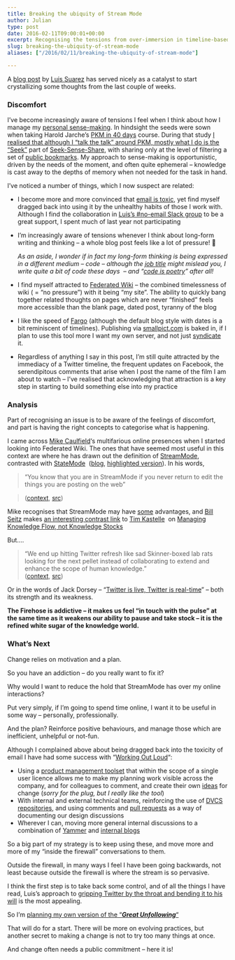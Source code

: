 ```yaml
---
title: Breaking the ubiquity of Stream Mode
author: Julian
type: post
date: 2016-02-11T09:00:01+00:00
excerpt: Recognising the tensions from over-immersion in timeline-based media, and taking some positive steps to improve sense-making....
slug: breaking-the-ubiquity-of-stream-mode 
aliases: ["/2016/02/11/breaking-the-ubiquity-of-stream-mode"]

---
```

A <a href="https://www.elsua.net/2015/10/20/10th-year-blogiversary-the-unfinished-journey-of-blogging-and-why-it-matters/" target="_blank">blog post</a> by [Luis Suarez][1] has served nicely as a catalyst to start crystallizing some thoughts from the last couple of weeks.

### Discomfort

I&#8217;ve become increasingly aware of tensions I feel when I think about how I manage my [personal sense-making][2]. In hindsight the seeds were sown when taking Harold Jarche&#8217;s [PKM in 40 days][3] course. During that study [I realised that although I &#8220;talk the talk&#8221; around PKM, mostly what I do is the &#8220;Seek&#8221;][4] part of [Seek-Sense-Share][5], with sharing only at the level of filtering a set of [public bookmarks][6]. My approach to sense-making is opportunistic, driven by the needs of the moment, and often quite ephemeral &#8211; knowledge is cast away to the depths of memory when not needed for the task in hand.

I&#8217;ve noticed a number of things, which I now suspect are related:

  * I become more and more convinced that [email is toxic][7], yet find myself dragged back into using it by the unhealthy habits of those I work with. Although I find the collaboration in [Luis&#8217;s #no-email Slack group][8] to be a great support, I spent much of last year not participating
  * I&#8217;m increasingly aware of tensions whenever I think about long-form writing and thinking &#8211; a whole blog post feels like a lot of pressure! 🙂
  
    _As an aside, I wonder if in fact my long-form thinking is being expressed in a different medium &#8211; code &#8211; although the <a href="https://www.linkedin.com/in/julianelve" target="_blank">job title</a> might mislead you, I write quite a bit of code these days  &#8211; and &#8220;[code is poetry][9]&#8221; after all!_
  * I find myself attracted to <a href="https://www.synesthesia.co.uk/2016/02/02/federated-wiki/" target="_blank">Federated Wiki</a> &#8211; the combined timelessness of wiki ( = &#8220;no pressure&#8221;) with it being &#8220;my site&#8221;. The ability to quickly bang together related thoughts on pages which are never &#8220;finished&#8221; feels more accessible than the blank page, dated post, tyranny of the blog
  * I like the speed of <a href="https://fargo.io/" target="_blank">Fargo</a> (although the default blog style with dates is a bit reminiscent of timelines). Publishing via <a href="https://synesthesiaworknotes.smallpict.com/" target="_blank">smallpict.com</a> is baked in, if I plan to use this tool more I want my own server, and not just <a href="https://www.synesthesia.co.uk/worknotes/" target="_blank">syndicate</a> it.
  * Regardless of anything I say in this post, I&#8217;m still quite attracted by the immediacy of a Twitter timeline, the frequent updates on Facebook, the serendipitous comments that arise when I post the name of the film I am about to watch &#8211; I&#8217;ve realised that acknowledging that attraction is a key step in starting to build something else into my practice

### Analysis

Part of recognising an issue is to be aware of the feelings of discomfort, and part is having the right concepts to categorise what is happening.

I came across [Mike Caulfield][10]&#8216;s multifarious online presences when I started looking into Federated Wiki. The ones that have seemed most useful in this context are where he has drawn out the definition of [StreamMode][11], contrasted with [StateMode][12]  ([blog][13], [highlighted version][14]). In his words,

> &#8220;You know that you are in StreamMode if you never return to edit the things you are posting on the web&#8221;
  
> (<a href="https://diigo.com/08cquk" target="_blank">context</a>, <a href="https://hapgood.us/2014/10/14/what-iterative-writing-looks-like-and-why-its-important/" target="_blank">src</a>)

Mike recognises that StreamMode may have <span style="text-decoration: underline;">some</span> advantages, and <a href="https://webseitz.fluxent.com/wiki/BillSeitz" target="_blank">Bill Seitz</a> makes <a href="https://webseitz.fluxent.com/wiki/StreamMode" target="_blank">an interesting contrast link</a> to <a href="https://timkastelle.org/theblog/" target="_blank">Tim Kastelle</a>  on <a href="https://timkastelle.org/blog/2010/06/manage-knowledge-flow-not-knowledge-stocks-for-innovation-success/" target="_blank">Managing Knowledge Flow, not Knowledge Stocks</a>

But&#8230;.

<blockquote cite="https://hapgood.us/2014/10/14/what-iterative-writing-looks-like-and-why-its-important/">
  <p>
    &#8220;We end up hitting Twitter refresh like sad Skinner-boxed lab rats looking for the next pellet instead of collaborating to extend and enhance the scope of human knowledge.&#8221;<br /> (<a href="https://www.diigo.com/annotated/8b252682d99b01f74538d86013bf7847?annId=5dfacd98d217496a49282d0ee172170e">context</a>, <a href="https://hapgood.us/2014/10/14/what-iterative-writing-looks-like-and-why-its-important/" target="_blank">src</a>)
  </p>
</blockquote>

Or in the words of Jack Dorsey &#8211; &#8220;<a href="https://twitter.com/jack/status/696081671293001728" target="_blank">Twitter is live, Twitter is real-time</a>&#8221; &#8211; both its strength and its weakness.

**The Firehose is addictive &#8211; it makes us feel “in touch with the pulse” at the same time as it weakens our ability to pause and take stock &#8211; it is the refined white sugar of the knowledge world.**

### What&#8217;s Next

Change relies on motivation and a plan.

So you have an addiction &#8211; do you really want to fix it?

Why would I want to reduce the hold that StreamMode has over my online interactions?

Put very simply, if I&#8217;m going to spend time online, I want it to be useful in some way &#8211; personally, professionally.

And the plan? Reinforce positive behaviours, and manage those which are inefficient, unhelpful or not-fun.

Although I complained above about being dragged back into the toxicity of email I have had some success with &#8220;<a href="https://johnstepper.com/2014/01/04/the-5-elements-of-working-out-loud/" target="_blank">Working Out Loud</a>&#8220;:

  * Using a <a href="https://www.aha.io/" target="_blank">product management toolset</a> that within the scope of a single user licence allows me to make my planning work visible across the company, and for colleagues to comment, and create their own <a href="https://www.aha.io/product/features/ideas" target="_blank">ideas</a> for change (_sorry for the plug, but I really like the tool_)
  * With internal and external technical teams, reinforcing the use of <a href="https://bitbucket.org/" target="_blank">DVCS repositories</a>, and using comments and <a href="https://confluence.atlassian.com/bitbucket/work-with-pull-requests-223220593.html" target="_blank">pull requests</a> as a way of documenting our design discussions
  * Wherever I can, moving more general internal discussions to a combination of <a href="https://www.yammer.com" target="_blank">Yammer</a> and <a href="https://products.office.com/en-GB/sharepoint?legRedir=true&CorrelationId=effcfe6c-23dc-4bb4-8e9d-1b5929c32adb" target="_blank">internal blogs</a>

So a big part of my strategy is to keep using these, and move more and more of my &#8220;inside the firewall&#8221; conversations to them.

Outside the firewall, in many ways I feel I have been going backwards, not least because outside the firewall is where the stream is so pervasive.

I think the first step is to take back some control, and of all the things I have read, Luis&#8217;s approach to <a href="https://www.elsua.net/2015/09/23/is-twitter-where-connections-go-to-die-the-unfollowing-experiment" target="_blank">gripping Twitter by the throat and bending it to his will</a> is the most appealing.

So I&#8217;m <a href="https://www.synesthesia.co.uk/2016/02/11/gripping-twitter-gently-by-the-throat/" target="_blank">planning my own version of the &#8220;<strong><em>Great Unfollowing</em></strong>&#8220;</a>

That will do for a start. There will be more on evolving practices, but another secret to making a change is not to try too many things at once.

And change often needs a public commitment &#8211; here it is!

&nbsp;

 [1]: https://www.elsua.net/
 [2]: https://jarche.com/pkm/
 [3]: https://jarche.com/pkm-in-40-days
 [4]: https://www.synesthesia.co.uk/2015/04/13/pkm40-what-have-i-learned-so-far/
 [5]: https://jarche.com/2010/02/seek-sense-share/
 [6]: https://www.diigo.com/user/synesthesia
 [7]: https://www.synesthesia.co.uk/2015/02/27/email-makes-you-stupid-so-what-can-we-do-about-it/
 [8]: https://plus.google.com/+LuisSuarezElsua/posts/BB9GthyZLTS
 [9]: https://www.smashingmagazine.com/2010/05/the-poetics-of-coding/
 [10]: https://hapgood.us/
 [11]: https://www.diigo.com/user/synesthesia/StreamMode
 [12]: https://www.diigo.com/user/synesthesia/StateMode
 [13]: https://hapgood.us/2014/09/07/peak-streammode/
 [14]: https://diigo.com/08cqtq